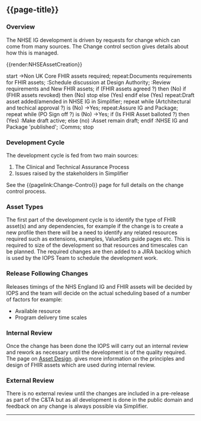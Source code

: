 ## {{page-title}}

### Overview
The NHSE IG development is driven by requests for change which can come from many sources. The Change control section gives details about how this is managed.
  
{{render:NHSEAssetCreation}} 

<plantuml>
start
 ->Non UK Core FHIR assets required;
repeat:Documents requirements for FHIR assets;
    :Schedule discussion at Design Authority;
    :Review requirements and New FHIR assets; 
    if (FHIR assets agreed ?) then  (No)
        if (FHIR assets revoked) then (No)
        stop
        else (Yes)
        endif
    else (Yes)
     repeat:Draft asset added/amended in NHSE IG in Simplifier;
     repeat while (Artchitectural and techical approval ?) is (No)
    ->Yes;
    repeat:Assure IG and Package;
    repeat while (PO Sign off ?) is (No)
    ->Yes;
        if (Is FHIR Asset balloted ?)  then (Yes)
    :Make draft active;
    else (no)
    :Asset remain draft;
    endif 
    :NHSE IG and Package 'published';
    :Comms;
    stop 
</plantuml>

### Development Cycle
The development cycle is fed from two main sources:
<ol>
<li>The Clinical and Technical Assurance Process</li>
<li>Issues raised by the stakeholders in Simplifier</li>
</ol>

See the {{pagelink:Change-Control}} page for full details on the change control process.

### Asset Types
The first part of the development cycle is to identify the type of FHIR asset(s) and any dependencies, for example if the change is to create a new profile then there will be a need to identify any related resources required such as extensions, examples, ValueSets guide pages etc. This is required to size of the development so that resources and timescales can be planned. The required changes are then added to a JIRA backlog which is used by the IOPS Team to schedule the development work. 

### Release Following Changes
Releases timings of the NHS England IG and FHIR assets will be decided by IOPS and the team will decide on the actual scheduling based of a number of factors for example:
- Available resource
- Program delivery time scales

### Internal Review
Once the change has been done the IOPS will carry out an internal review and rework as necessary until the development is of the quality required. The page on [Asset Design](https://simplifier.net/guide/NHSE-Design-and-Development-Approach2/Home/Asset-Design?version=current "Title"). gives more information on the principles and design of FHIR assets which are used during internal review. 

### External Review
There is no external review until the changes are included in a pre-release as part of the C&TA but as all development is done in the public domain and feedback on any change is always possible via Simplifier.  

---



